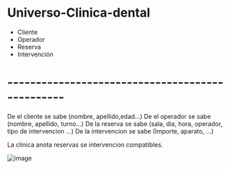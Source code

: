 # Universo-Clinica-dental
-  Cliente
-  Operador
-  Reserva
-  Intervención
# ------------------------------------------------
  De el cliente se sabe (nombre, apellido,edad...)
  De el operador se sabe (nombre, apellido, turno...)
  De la reserva se sabe (sala, dia, hora, operador, tipo de intervencion ...)
  De la intervencion se sabe (Importe, aparato, ...)

La clinica anota reservas se intervencion compatibles.

![image](https://github.com/user-attachments/assets/14f5a6a1-0a58-4e0a-b42e-531f00dee446)
